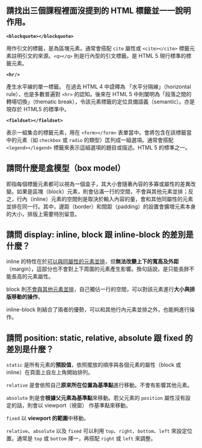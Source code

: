## 請找出三個課程裡面沒提到的 HTML 標籤並一一說明作用。

**`<blockquote></blockquote>`**

用作引文的標籤，是為區塊元素。通常會搭配 `cite` 屬性或 `<cite></cite>` 標籤元素註明引文的來源。`<q></q>` 則是行內型的引文標籤。是 HTML 5 現行標準的標籤元素。

**`<hr/>`**

產生水平線的單一標籤。 在過去 HTML 4 中詮釋為 「水平分隔線」（horizontal rule），也是多數普遍對 `<hr>` 的認知。後來在 HTML 5 中則闡明為「段落之間的轉場切換」（thematic break），令該元素標籤的定位具備語義（semantic）。亦是現存於 HTML5 的標準中。

**`<fieldset></fieldset>`**

表示一組集合的標籤元素，用在 `<form></form>` 表單當中。會將包含在該標籤當中的元素（如 `checkbox` 或 `radio` 的類型）匡列成一組選項。通常會搭配 `<legend></legend>` 標籤來表示這組選項的題目或描述。HTML 5 的標準之一。

## 請問什麼是盒模型（box model）

即指每個標籤元素都可以視為一個盒子，其大小會隨著內容的多寡或屬性的差異改變。如果是區塊（block）元素，則會佔滿一行的空間，不會與其他元素並排；反之，行內（inline）元素的空間則是取決於輸入內容的量，會和其他同屬性的元素並排在同一行。其中，邊距（border）和間距（padding）的設置會擴增元素本身的大小，排版上需要特別留意。

## 請問 display: inline, block 跟 inline-block 的差別是什麼？

inline 的特性在於<u>可以與同屬性的元素並排</u>，但**無法改變上下的寬高及外距**（margin），這部分也不會對上下周圍的元素產生影響。換句話說，是只能長胖不能長高的元素屬性。

block 則<u>不會與其他元素並排</u>，自己獨佔一行的空間，可以對該元素進行**大小與排版移動的操作**。

inline-block 則結合了兩者的優勢，可以和其他行內元素並排之外，也能夠進行操作。

## 請問 position: static, relative, absolute 跟 fixed 的差別是什麼？

`static` 是所有元素的**預設值**，依照擺放的順序與各個元素的屬性（block 或 inline）在頁面上自左上角開始排列。

`relative` 是會依照自己**原來所在位置為基準點**進行移動。不會有影響其他元素。

`absolute` 則是會**根據父元素為基準點**來移動。若父元素的 `position` 屬性沒有設定的話，則會以 viewport（視窗） 作基準點來移動。

`fixed` 以 **viewport 的範圍**中移動。

`relative`、`absolute` 以及 `fixed` 可以利用 `top`、`right`、`bottom`、`left` 來設定位置。通常是 `top` 或 `bottom` 擇一，再搭配 `right` 或 `left` 來調整。



